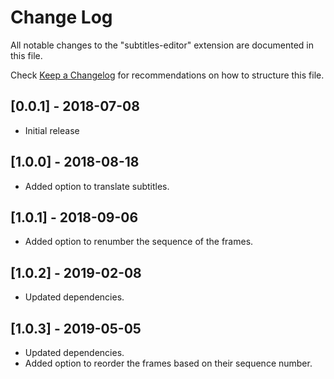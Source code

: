 # Change Log

All notable changes to the "subtitles-editor" extension are documented in this file.

Check [Keep a Changelog](http://keepachangelog.com/) for recommendations on how to structure this file.

## [0.0.1] - 2018-07-08

- Initial release

## [1.0.0] - 2018-08-18

- Added option to translate subtitles.

## [1.0.1] - 2018-09-06

- Added option to renumber the sequence of the frames.

## [1.0.2] - 2019-02-08

- Updated dependencies.

## [1.0.3] - 2019-05-05

- Updated dependencies.
- Added option to reorder the frames based on their sequence number.
